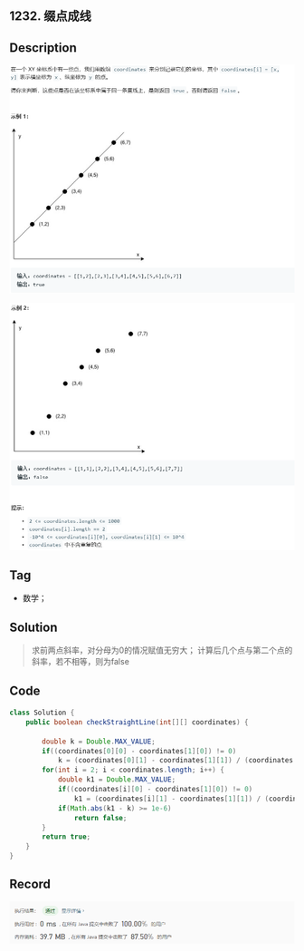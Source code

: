 ## 1232. 缀点成线

## Description

![image-20200429120658482](README.assets/image-20200429120658482.png)

![image-20200429120714377](README.assets/image-20200429120714377.png)

## Tag

- 数学；

## Solution

> 求前两点斜率，对分母为0的情况赋值无穷大；
> 计算后几个点与第二个点的斜率，若不相等，则为false

## Code

```java
class Solution {
    public boolean checkStraightLine(int[][] coordinates) {

        double k = Double.MAX_VALUE;
        if((coordinates[0][0] - coordinates[1][0]) != 0)
            k = (coordinates[0][1] - coordinates[1][1]) / (coordinates[0][0] - coordinates[1][0]);
        for(int i = 2; i < coordinates.length; i++) {
            double k1 = Double.MAX_VALUE;
            if((coordinates[i][0] - coordinates[1][0]) != 0)
                k1 = (coordinates[i][1] - coordinates[1][1]) / (coordinates[i][0] - coordinates[1][0]);
            if(Math.abs(k1 - k) >= 1e-6)
                return false;
        }
        return true;
    }
}
```

## Record

![image-20200429120734346](README.assets/image-20200429120734346.png)

